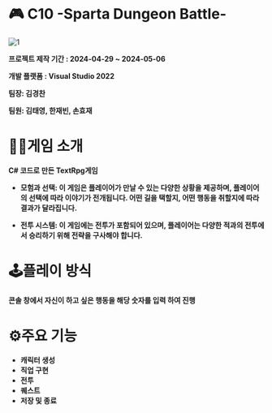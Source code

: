 # 🎮 C10 -Sparta Dungeon Battle-
![1](https://github.com/NFUE2/SpartaDungeonBattle/assets/61472555/28fdbcf6-3d4d-4929-8a38-58454714a0d2)

__프로젝트 제작 기간 : 2024-04-29 ~ 2024-05-06__

__개발 플랫폼 : Visual Studio 2022__

 __팀장: 김경찬__

 __팀원: 김태영, 한재빈, 손효재__

# 👨‍🏫게임 소개
__C# 코드로 만든 TextRpg게임__
* __모험과 선택: 이 게임은 플레이어가 만날 수 있는 다양한 상황을 제공하며, 플레이어의 선택에 따라 이야기가 전개됩니다. 어떤 길을 택할지, 어떤 행동을 취할지에 따라 결과가 달라집니다.__

* __전투 시스템: 이 게임에는 전투가 포함되어 있으며, 플레이어는 다양한 적과의 전투에서 승리하기 위해 전략을 구사해야 합니다.__

# 🕹플레이 방식
__콘솔 창에서 자신이 하고 싶은 행동을 해당 숫자를 입력 하여 진행__

# ⚙주요 기능
* __캐릭터 생성__
* __직업 구현__
*  __전투__
*  __퀘스트__
* __저장 및 종료__
